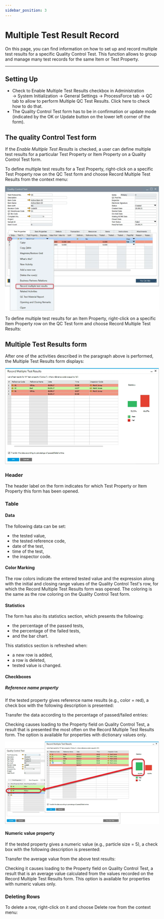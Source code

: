 ```yaml
---
sidebar_position: 3
---
```


# Multiple Test Result Record

On this page, you can find information on how to set up and record multiple test results for a specific Quality Control Test. This function allows to group and manage many test records for the same Item or Test Property.

---

## Setting Up

- Check to <!-- TODO: Add Link --> Enable Multiple Test Results checkbox in Administration → System Initialization → General Settings → ProcessForce tab → QC tab to allow to perform Multiple QC Test Results. Click here to check how to do that.
- The Quality Control Test form has to be in confirmation or update mode (indicated by the OK or Update button on the lower left corner of the form).

## The quality Control Test form

If the *Enable Multiple Test Results* is checked, a user can define multiple test results for a particular Test Property or Item Property on a Quality Control Test form.

To define multiple test results for a Test Property, right-click on a specific Test Property row on the QC Test form and choose Record Multiple Test Results from the context menu:

![Multiple Test Result Record](./media/multiple-test-result-record/multiple-test-results.webp)

To define multiple test results for an Item Property, right-click on a specific Item Property row on the QC Test form and choose Record Multiple Test Results:

## Multiple Test Results form

After one of the activities described in the paragraph above is performed, the Multiple Test Results form displays:

![Multiple Test](./media/multiple-test-result-record/record-multiple-test-results.webp)

### Header

The header label on the form indicates for which Test Property or Item Property this form has been opened.

### Table

#### Data

The following data can be set:

- the tested value,
- the tested reference code,
- date of the test,
- time of the test,
- the inspector code.

#### Color Marking

The row colors indicate the entered tested value and the expression along with the initial and closing range values of the Quality Control Test's row, for which the Record Multiple Test Results form was opened. The coloring is the same as the row coloring on the Quality Control Test form.

#### Statistics

The form has also its statistics section, which presents the following:

- the percentage of the passed tests,
- the percentage of the failed tests,
- and the bar chart.

This statistics section is refreshed when:

- a new row is added,
- a row is deleted,
- tested value is changed.

#### Checkboxes

##### Reference name property

If the tested property gives reference name results (e.g., color = red), a check box with the following description is presented:

Transfer the data according to the percentage of passed/failed entries:

Checking causes loading to the Property field on Quality Control Test, a result that is presented the most often on the Record Multiple Test Results form. The option is available for properties with dictionary values only.

![Multiple Results Copied](./media/multiple-test-result-record/multiple-results-copied.webp)

#### Numeric value property

If the tested property gives a numeric value (e.g., particle size = 5), a check box with the following description is presented:

Transfer the average value from the above test results:

Checking it causes loading to the Property field on Quality Control Test, a result that is an average value calculated from the values recorded on the Record Multiple Test Results form. This option is available for properties with numeric values only.

### Deleting Rows

To delete a row, right-click on it and choose Delete row from the context menu:
